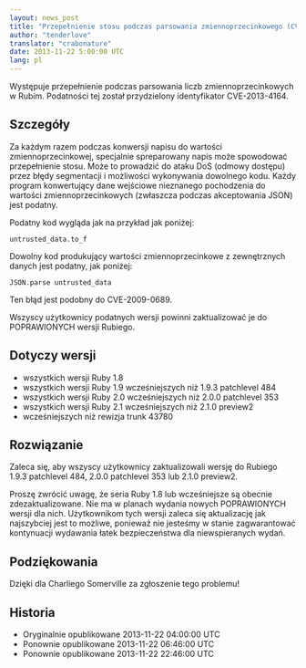 ```yaml
---
layout: news_post
title: "Przepełnienie stosu podczas parsowania zmiennoprzecinkowego (CVE-2013-4164)"
author: "tenderlove"
translator: "crabonature"
date: 2013-11-22 5:00:00 UTC
lang: pl
---
```


Występuje przepełnienie podczas parsowania liczb zmiennoprzecinkowych w Rubim.
Podatności tej został przydzielony identyfikator CVE-2013-4164.

## Szczegóły

Za każdym razem podczas konwersji napisu do wartości zmiennoprzecinkowej,
specjalnie spreparowany napis może spowodować przepełnienie stosu. Może to
prowadzić do ataku DoS (odmowy dostępu) przez błędy segmentacji i możliwości
wykonywania dowolnego kodu. Każdy program konwertujący dane wejściowe nieznanego
pochodzenia do wartości zmiennoprzecinkowych
(zwłaszcza podczas akceptowania JSON) jest podatny.

Podatny kod wygląda jak na przykład jak poniżej:

    untrusted_data.to_f

Dowolny kod produkujący wartości zmiennoprzecinkowe z zewnętrznych danych
jest podatny, jak poniżej:

    JSON.parse untrusted_data

Ten błąd jest podobny do CVE-2009-0689.

Wszyscy użytkownicy podatnych wersji powinni zaktualizować je do
POPRAWIONYCH wersji Rubiego.

## Dotyczy wersji

* wszystkich wersji Ruby 1.8
* wszystkich wersji Ruby 1.9 wcześniejszych niż 1.9.3 patchlevel 484
* wszystkich wersji Ruby 2.0 wcześniejszych niż 2.0.0 patchlevel 353
* wszystkich wersji Ruby 2.1 wcześniejszych niż 2.1.0 preview2
* wcześniejszych niż rewizja trunk 43780

## Rozwiązanie

Zaleca się, aby wszyscy użytkownicy zaktualizowali wersję do
Rubiego 1.9.3 patchlevel 484, 2.0.0 patchlevel 353 lub 2.1.0 preview2.

Proszę zwrócić uwagę, że seria Ruby 1.8 lub wcześniejsze są obecnie
zdezaktualizowane.  Nie ma w planach wydania nowych POPRAWIONYCH wersji dla
nich. Użytkownikom tych wersji zaleca się aktualizację jak najszybciej jest to
możliwe, ponieważ nie jesteśmy w stanie zagwarantować kontynuacji wydawania
łatek bezpieczeństwa dla niewspieranych wydań.

## Podziękowania

Dzięki dla Charliego Somerville za zgłoszenie tego problemu!

## Historia

* Oryginalnie opublikowane 2013-11-22 04:00:00 UTC
* Ponownie opublikowane 2013-11-22 06:46:00 UTC
* Ponownie opublikowane 2013-11-22 22:46:00 UTC
